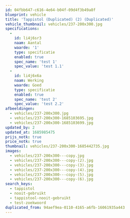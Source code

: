 ```yaml
---
id: 04fbb647-c616-4e64-b04f-09d4f3b49a8f
blueprint: vehicle
title: 'Tappistol (Duplicated) (2) (Duplicated)'
vehicle_thumbnail: vehicles/237-200x300.jpg
specifications:
  -
    id: li4j6sr3
    naam: Aantal
    waarde: '1'
    type: specificatie
    enabled: true
    spec_name: 'test 1'
    spec_value: 'test 1.1'
  -
    id: li4j6x6a
    naam: Werking
    waarde: Goed
    type: specificatie
    enabled: true
    spec_name: 'test 2'
    spec_value: 'test 2.2'
afbeeldingen:
  - vehicles/237-200x300.jpg
  - vehicles/237-200x300-1685103695.jpg
  - vehicles/237-200x300-1685103699.jpg
updated_by: 2
updated_at: 1685985475
prijs_notk: true
price_notk: true
thumbnail: vehicles/237-200x300-1685442735.jpg
images:
  - vehicles/237-200x300---copy.jpg
  - vehicles/237-200x300---copy-(2).jpg
  - vehicles/237-200x300---copy-(3).jpg
  - vehicles/237-200x300---copy-(4).jpg
  - vehicles/237-200x300---copy-(5).jpg
  - vehicles/237-200x300---copy-(6).jpg
search_keys:
  - tappistol
  - nooit-gebruikt
  - tappistool-nooit-gebruikt
  - test-zoekwoord
duplicated_from: 94aef9ea-0110-4165-a6fb-16061935a443
---
```

